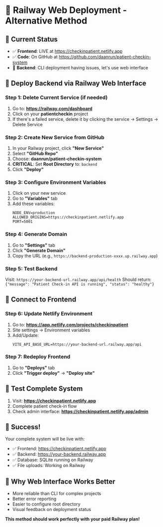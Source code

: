 # 🚂 Railway Web Deployment - Alternative Method

## 🔄 **Current Status**
- ✅ **Frontend**: LIVE at https://checkinpatient.netlify.app
- ✅ **Code**: On GitHub at https://github.com/daanrun/patient-checkin-system
- 🔄 **Backend**: CLI deployment having issues, let's use web interface

## 🚀 **Deploy Backend via Railway Web Interface**

### Step 1: Delete Current Service (if needed)
1. Go to: **https://railway.com/dashboard**
2. Click on your **patientcheckin** project
3. If there's a failed service, delete it by clicking the service → Settings → Delete Service

### Step 2: Create New Service from GitHub
1. In your Railway project, click **"New Service"**
2. Select **"GitHub Repo"**
3. Choose: **daanrun/patient-checkin-system**
4. **CRITICAL**: Set **Root Directory** to: `backend`
5. Click **"Deploy"**

### Step 3: Configure Environment Variables
1. Click on your new service
2. Go to **"Variables"** tab
3. Add these variables:
   ```
   NODE_ENV=production
   ALLOWED_ORIGINS=https://checkinpatient.netlify.app
   PORT=5001
   ```

### Step 4: Generate Domain
1. Go to **"Settings"** tab
2. Click **"Generate Domain"**
3. Copy the URL (e.g., `https://backend-production-xxxx.up.railway.app`)

### Step 5: Test Backend
Visit: `https://your-backend-url.railway.app/api/health`
Should return: `{"message": "Patient Check-in API is running", "status": "healthy"}`

## 🔗 **Connect to Frontend**

### Step 6: Update Netlify Environment
1. Go to: **https://app.netlify.com/projects/checkinpatient**
2. Site settings → Environment variables
3. Add/Update:
   ```
   VITE_API_BASE_URL=https://your-backend-url.railway.app/api
   ```

### Step 7: Redeploy Frontend
1. Go to **"Deploys"** tab
2. Click **"Trigger deploy"** → **"Deploy site"**

## 🧪 **Test Complete System**
1. Visit: **https://checkinpatient.netlify.app**
2. Complete patient check-in flow
3. Check admin interface: **https://checkinpatient.netlify.app/admin**

## 🎉 **Success!**
Your complete system will be live with:
- ✅ Frontend: https://checkinpatient.netlify.app
- ✅ Backend: https://your-backend.railway.app
- ✅ Database: SQLite running on Railway
- ✅ File uploads: Working on Railway

## 🔧 **Why Web Interface Works Better**
- More reliable than CLI for complex projects
- Better error reporting
- Easier to configure root directory
- Visual feedback on deployment status

**This method should work perfectly with your paid Railway plan!**
